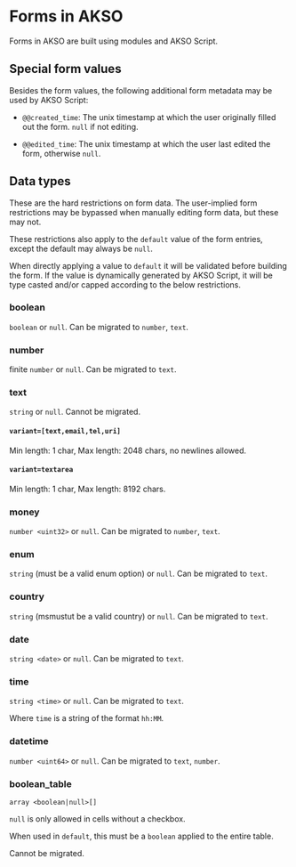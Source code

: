 # Forms in AKSO

Forms in AKSO are built using modules and AKSO Script.

## Special form values
Besides the form values, the following additional form metadata may be used by AKSO Script:

- `@@created_time`: The unix timestamp at which the user originally filled out the form. `null` if not editing.

- `@@edited_time`: The unix timestamp at which the user last edited the form, otherwise `null`.

## Data types
These are the hard restrictions on form data. The user-implied form restrictions may be bypassed when manually editing form data, but these may not.

These restrictions also apply to the `default` value of the form entries, except the default may always be `null`.

When directly applying a value to `default` it will be validated before building the form. If the value is dynamically generated by AKSO Script, it will be type casted and/or capped according to the below restrictions.

### boolean
`boolean` or `null`. Can be migrated to `number`, `text`.

### number
finite `number` or `null`. Can be migrated to `text`.

### text
`string` or `null`. Cannot be migrated.

#### `variant=[text,email,tel,uri]`
Min length: 1 char, Max length: 2048 chars, no newlines allowed.

#### `variant=textarea`
Min length: 1 char, Max length: 8192 chars.

### money
`number <uint32>` or `null`. Can be migrated to `number`, `text`.

### enum
`string` (must be a valid enum option) or `null`. Can be migrated to `text`.

### country
`string` (msmustut be a valid country) or `null`. Can be migrated to `text`.

### date
`string <date>` or `null`. Can be migrated to `text`.

### time
`string <time>` or `null`. Can be migrated to `text`.

Where `time` is a string of the format `hh:MM`.

### datetime
`number <uint64>` or `null`. Can be migrated to `text`, `number`.

### boolean_table
`array <boolean|null>[]`

`null` is only allowed in cells without a checkbox.

When used in `default`, this must be a `boolean` applied to the entire table.

Cannot be migrated.
